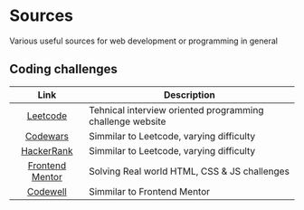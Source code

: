 # Sources
Various useful sources for web development or programming in general

## Coding challenges
| Link | Description |
| :-------------: | ------------- |
|[Leetcode](https://leetcode.com/)| Tehnical interview oriented  programming challenge website | 
|[Codewars](https://www.codewars.com) | Simmilar to Leetcode, varying difficulty | 
|[HackerRank](https://www.hackerrank.com/) | Simmilar to Leetcode, varying difficulty | 
| [Frontend Mentor](https://www.frontendmentor.io/home)| Solving Real world HTML, CSS & JS challenges | 
| [Codewell](https://www.codewell.cc/)| Simmilar to Frontend Mentor  | 



